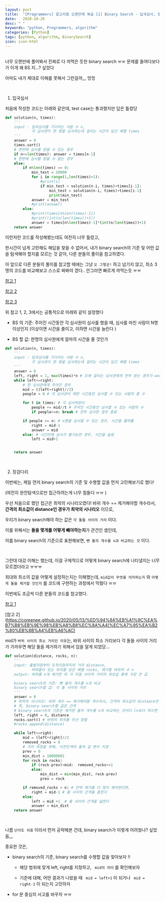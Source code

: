 ```yaml
---
layout: post
title:  "[Programmers] 알고리즘 오랜만에 복습 [1] Binary Search - 입국심사, 징검다리 "
date:   2020-10-26
desc: " "
keywords: "python, Programmers, algorithm"
categories: [Python]
tags: [python, algorithm, BinarySearch]
icon: icon-html
---
```

<br>
너무 오랜만에 풀어봐서 진짜로 다 까먹은 듯한 binary search ㅠㅠ 문제를 들여다보다가 이게 왜 BS 지...? 싶었다

아마도 내가 제대로 이해를 못해서 그런걸까,,, 엉엉


<br>

1. 입국심사

처음에 작성한 코드는 아래와 같은데, test case는 통과했지만 답은 틀렸당


```Python
def solution(n, times):
    '''
    input : 입국심사를 기다리는 사람 수 n,
            각 심사관이 한 명을 심사하는데 걸리는 시간이 담긴 배열 times
    '''
    answer = 0
    times.sort()
    # 한번에 심사를 받을 수 있는 경우
    if n<=len(times): answer = times[n-1]
    # 한번에 심사를 받을 수 없는 경우
    else:
        if n%len(times) == 0:
            min_test = 10000
            for i in range(1,len(times)+1):
                #print(i)
                if min_test > solution(n-i, times)+times[i-1]:
                    min_test = solution(n-i, times)+times[i-1]
                    print(min_test)
            answer = min_test
            #print(answer)
        else:
            #print(times[n%len(times)-1])
            #print((int(n/len(times))+1))
            answer = times[n%len(times)-1]*(int(n/len(times))+1)
    return answer

```

이런저런 코드를 작성해봤는데도 여전히 너무 틀렸고,

한시간이 넘게 고민해도 해답을 찾을 수 없어서, 내가 binary search의 기준 및 어떤 값을 탐색해야 할지를 모르는 것 같아, 다른 분들의 풀이을 참고하였다.

아 앞으로 다른 분들의 풀이를 참고할 때에는 그냥 `오 그렇군!` 하고 넘기지 않고, 최소 3명의 코드를 비교해보고 스스로 짜봐야 겠다.. 안그러면 빠르게 까먹는듯 ㅠㅠ

[참고 1](https://wwlee94.github.io/category/algorithm/binary-search/immigration/)

[참고 2](https://post.naver.com/viewer/postView.nhn?volumeNo=27248090&memberNo=33264526)

[참고 3](https://inspirit941.tistory.com/entry/Python-%ED%94%84%EB%A1%9C%EA%B7%B8%EB%9E%98%EB%A8%B8%EC%8A%A4-%EC%9E%85%EA%B5%AD-%EC%8B%AC%EC%82%AC-Level-3)


위 참고 1, 2, 3에서는 공통적으로 아래와 같이 설정했다

- BS 의 기준: 주어진 시간동안 각 심사원이 심사를 했을 때, 심사를 마친 사람이 N명 이상인지 (이상이면 시간을 줄이고, 이하면 시간을 늘린다 )

- BS 할 값: 한명의 심사원에게 얼마의 시간을 줄 것인가


```Python
def solution(n, times):
    '''
    input : 입국심사를 기다리는 사람 수 n,
            각 심사관이 한 명을 심사하는데 걸리는 시간이 담긴 배열 times
    '''
    answer = 0
    left, right = 1, max(times)*n # 오래 걸리는 심사관에게 전부 받는 경우가 worst case
    while left<=right:
        # 한 심사관에게 주어진 경우
        mid = ((left+right)//2)
        people = 0 # 각 심사관이 제한 시간동안 심사할 수 있는 사람의 총 수

        for t in times: # 각 심사위원이
            people += mid//t # 주어진 시간동안 심사할 수 있는 사람의 수
            if people>=n: break # 전부 심사한 경우 종료

        if people >= n: # n명을 심사할 수 있는 경우, 시간을 줄여볾
            right = mid-1
            answer = mid
        else: # 시간안에 심사가 불가능한 경우, 시간을 늘림
            left = mid+1


    return answer
```

<br>

2. 징검다리


이번에는, 제일 먼저 binary search의 기준 및 수행할 값을 먼저 고민해보기로 했다!

(여전히 완전탐색으로만 접근하려는게 너무 힘들다 ㅠㅠ )

우선 처음으로 했던 접근은 최악의 시나리오였다! 바위 개수 == 제거해야할 개수라서, **간격의 최소값이 distance인 경우가 최악의 시나리오** 이므로,

우리가 binary search해야 하는 값은 `각 돌들 사이의 거리` 이다.

이를 위해서는 **돌을 몇개를 어떻게 뺴야하는지**가 관건인 셈인데,

이를 binary search의 기준으로 표현해보면, `뺀 돌의 개수를 n과 비교하는 것` 이다.


<br>

그런데 대강 이해는 했는데, 이걸 구체적으로 어떻게 binary search에 나타낼지는 너무 모르겠더라고 ㅠㅠㅠ

최대와 최소의 값을 어떻게 설정하는지는 이해했는데, `mid값이 무엇을 의미하는지` 와 `어떻게 돌을 제거할 것인지` 를 코드에 구현하는 과정에서 막혔다 ㅠㅠ

이번에도 조금씩 다른 분들의 코드를 참고했다.

[참고 1](https://m.post.naver.com/viewer/postView.nhn?volumeNo=27217004&memberNo=33264526)

[참고 2](https://coreenee.github.io/2020/05/13/%ED%94%84%EB%A1%9C%EA%B7%B8%EB%9E%98%EB%A8%B8%EC%8A%A4(%EC%A7%95%EA%B2%80%EB%8B%A4%EB%A6%AC)

mid가 `바위 사이의 최소 거리인 이유`는, 바위 사이의 최소 거리보다 각 돌들 사이의 거리가 가까우면 해당 돌을 제거하기 위해서 임을 알게 되었당...

```Python
def solution(distance, rocks, n):
    '''
    input: 출발지점부터 도착지점까지의 거리 distance,
            바위들이 있는 위치를 담은 배열 rocks, 제거할 바위의 수 n
    output: 바위를 n개 제거한 뒤 각 지점 사이의 거리의 최솟값 중에 가장 큰 값

    binary search의 기준: 뺀 돌의 개수를 n과 비교
    binary search할 값: 각 돌 사이의 거리
    '''
    answer = 0
    # 최악의 시나리오: 바위 개수 == 제거해야할 개수라서, 간격의 최소값이 distance인 경우
    # 즉, binary search할 값은 간격
    # binary search의 기준은 제거한 돌의 개수를 n과 비교하는 것이다 (n보다 적으면 간격을 좁히고, n보다 많으면 간격을 넓힘)
    left, right = 0, distance
    rocks.sort() # 바위의 위치를 우선 정렬
    #rocks.append(distance)

    while left<=right:
        mid = (left+right)//2
        removed_rocks = 0
        # 거리 측정을 위해, 이전단계의 돌의 값 변수 지정
        prev = 0
        min_dist = 10000001
        for rock in rocks:
            if (rock-prev)<mid:  removed_rocks+=1
            else:    
                min_dist = min(min_dist, rock-prev)
                prev = rock

        if removed_rocks > n: # 만약 제거를 더 많이 해야한다면,
            right = mid-1 # 돌 사이의 간격을 좁힌다
        else:
            left = mid +1  # 돌 사이의 간격을 넓힌다
            answer = min_dist
    return answer

```


<br>


나름 `난이도 쉬움` 이라서 먼저 공략해본 건데, binary search가 이렇게 어려웠나? 싶었음,,,

중요한 것은,

- binary search의 기준, binary search를  수행할 값을 찾아보자 !!

  - 해당 범위에 맞게 left, right를 지정하고, ` mid의 의미` 를 확인해보자

  - 기준에 대해, 어떤 결과가 나왔을 때 ` mid = left+1` 이 되거나 ` mid = right-1` 이 되는지 고민하자

- for 문 중심의 사고를 바꾸자 ㅠㅠ


<br>
